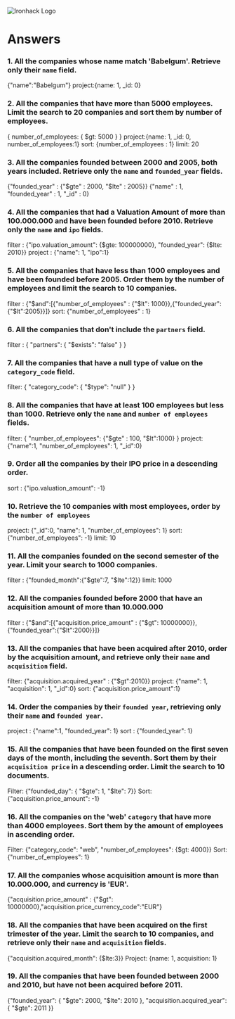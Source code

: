 ![Ironhack Logo](https://i.imgur.com/1QgrNNw.png)

# Answers

### 1. All the companies whose name match 'Babelgum'. Retrieve only their `name` field.

<!-- Your Code Goes Here -->

{"name":"Babelgum"}
project:{name: 1, \_id: 0}

### 2. All the companies that have more than 5000 employees. Limit the search to 20 companies and sort them by **number of employees**.

<!-- Your Code Goes Here -->

{ number_of_employees: { $gt: 5000 } }
project:{name: 1, \_id: 0, number_of_employees:1}
sort: {number_of_employees : 1}
limit: 20

### 3. All the companies founded between 2000 and 2005, both years included. Retrieve only the `name` and `founded_year` fields.

<!-- Your Code Goes Here -->

{"founded_year" : {"$gte" : 2000, "$lte" : 2005}}
{"name" : 1, "founded_year" : 1, "\_id" : 0}

### 4. All the companies that had a Valuation Amount of more than 100.000.000 and have been founded before 2010. Retrieve only the `name` and `ipo` fields.

<!-- Your Code Goes Here -->

filter : {"ipo.valuation_amount": {$gte: 100000000}, "founded_year": {$lte: 2010}}
project : {"name": 1, "ipo":1}

### 5. All the companies that have less than 1000 employees and have been founded before 2005. Order them by the number of employees and limit the search to 10 companies.

<!-- Your Code Goes Here -->

filter : {"$and":[{"number_of_employees" : {"$lt": 1000}},{"founded_year":{"$lt":2005}}]}
sort: {"number_of_employees" : 1}

### 6. All the companies that don't include the `partners` field.

filter : { "partners": { "$exists": "false" } }

### 7. All the companies that have a null type of value on the `category_code` field.

filter: { "category_code": { "$type": "null" } }

### 8. All the companies that have at least 100 employees but less than 1000. Retrieve only the `name` and `number of employees` fields.

filter: { "number_of_employees": {"$gte" : 100, "$lt":1000} }
project: {"name":1, "number_of_employees": 1, "\_id":0}

### 9. Order all the companies by their IPO price in a descending order.

sort : {"ipo.valuation_amount": -1}

### 10. Retrieve the 10 companies with most employees, order by the `number of employees`

project: {"\_id":0, "name": 1, "number_of_employees": 1}
sort: {"number_of_employees": -1}
limit: 10

### 11. All the companies founded on the second semester of the year. Limit your search to 1000 companies.

<!-- Your Code Goes Here -->

filter : {"founded_month":{"$gte":7, "$lte":12}}
limit: 1000

### 12. All the companies founded before 2000 that have an acquisition amount of more than 10.000.000

filter : {"$and":[{"acquisition.price_amount" : {"$gt": 10000000}},{"founded_year":{"$lt":2000}}]}

### 13. All the companies that have been acquired after 2010, order by the acquisition amount, and retrieve only their `name` and `acquisition` field.

filter: {"acquisition.acquired_year" : {"$gt":2010}}
project: {"name": 1, "acquisition": 1, "\_id":0}
sort: {"acquisition.price_amount":1}

### 14. Order the companies by their `founded year`, retrieving only their `name` and `founded year`.

<!-- Your Code Goes Here -->

project : {"name":1, "founded_year": 1}
sort : {"founded_year": 1}

### 15. All the companies that have been founded on the first seven days of the month, including the seventh. Sort them by their `acquisition price` in a descending order. Limit the search to 10 documents.

<!-- Your Code Goes Here -->

Filter: {"founded_day": { "$gte": 1, "$lte": 7}} Sort: {"acquisition.price_amount": -1}

### 16. All the companies on the 'web' `category` that have more than 4000 employees. Sort them by the amount of employees in ascending order.

<!-- Your Code Goes Here -->

Filter: {"category_code": "web", "number_of_employees": {$gt: 4000}} Sort: {"number_of_employees": 1}

### 17. All the companies whose acquisition amount is more than 10.000.000, and currency is 'EUR'.

{"acquisition.price_amount" : {"$gt": 10000000},"acquisition.price_currency_code":"EUR"}

### 18. All the companies that have been acquired on the first trimester of the year. Limit the search to 10 companies, and retrieve only their `name` and `acquisition` fields.

<!-- Your Code Goes Here -->

{"acquisition.acquired_month": {$lte:3}} Project: {name: 1, acquisition: 1}

### 19. All the companies that have been founded between 2000 and 2010, but have not been acquired before 2011.

<!-- Your Code Goes Here -->

{"founded_year": { "$gte": 2000, "$lte": 2010 }, "acquisition.acquired_year": { "$gte": 2011 }}
